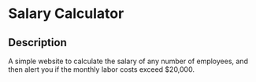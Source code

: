 # Salary Calculator

## Description

A simple website to calculate the salary of any number of employees, and then alert you if the monthly labor costs exceed $20,000.
